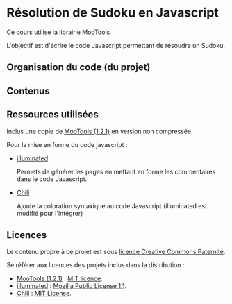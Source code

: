 # Résolution de Sudoku en Javascript

Ce cours utilise la librairie [MooTools](http://mootools.net/)

L'objectif est d'écrire le code Javascript permettant de résoudre un Sudoku.

## Organisation du code (du projet)

## Contenus

## Ressources utilisées

Inclus une copie de [MooTools (1.2.1)](http://mootools.net/download) en version non compressée.

Pour la mise en forme du code javascript :

* [illuminated](http://code.google.com/p/code-illuminated/)
  
  Permets de générer les pages en mettant en forme les commentaires dans le code Javascript.
  
* [Chili](http://noteslog.com/chili/)
  
  Ajoute la coloration syntaxique au code Javascript (illuminated est modifié pour l'intégrer)

## Licences

Le contenu propre à ce projet est sous [licence Creative Commons Paternité](http://creativecommons.org/licenses/by/2.0/fr/).

Se référer aux licences des projets inclus dans la distribution :

* [MooTools (1.2.1)](http://mootools.net/) : [MIT licence](http://www.opensource.org/licenses/mit-license.php).
* [illuminated](http://code.google.com/p/code-illuminated/) : [Mozilla Public License 1.1](http://www.mozilla.org/MPL/).
* [Chili](http://noteslog.com/chili/) : [MIT License](http://www.opensource.org/licenses/mit-license.php).
